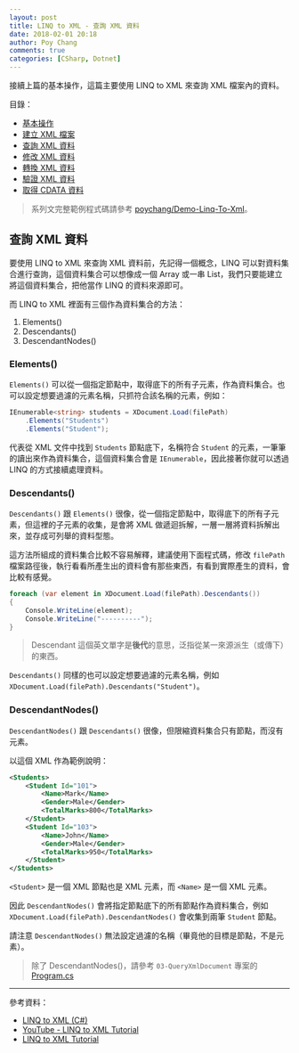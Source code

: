 ```yaml
---
layout: post
title: LINQ to XML - 查詢 XML 資料
date: 2018-02-01 20:18
author: Poy Chang
comments: true
categories: [CSharp, Dotnet]
---
```


接續上篇的基本操作，這篇主要使用 LINQ to XML 來查詢 XML 檔案內的資料。

目錄：

- [基本操作](https://poychang.github.io/linq-to-xml-basic-usage/)
- [建立 XML 檔案](https://poychang.github.io/linq-to-xml-create-xml-file)
- [查詢 XML 資料](https://poychang.github.io/linq-to-xml-query-xml/)
- [修改 XML 資料](https://poychang.github.io/linq-to-xml-edit-xml)
- [轉換 XML 資料](https://poychang.github.io/linq-to-xml-transfom-xml)
- [驗證 XML 資料](https://poychang.github.io/linq-to-xml-validate-xml)
- [取得 CDATA 資料](https://poychang.github.io/2018-02-05-linq-to-xml-extract-data-from-cdata)

> 系列文完整範例程式碼請參考 [poychang/Demo-Linq-To-Xml](https://github.com/poychang/Demo-Linq-To-Xml)。

## 查詢 XML 資料

要使用 LINQ to XML 來查詢 XML 資料前，先記得一個概念，LINQ 可以對資料集合進行查詢，這個資料集合可以想像成一個 Array 或一串 List，我們只要能建立將這個資料集合，把他當作 LINQ 的資料來源即可。

而 LINQ to XML 裡面有三個作為資料集合的方法：

1. Elements()
2. Descendants()
3. DescendantNodes()

### Elements()

`Elements()` 可以從一個指定節點中，取得底下的所有子元素，作為資料集合。也可以設定想要過濾的元素名稱，只抓符合該名稱的元素，例如：

```csharp
IEnumerable<string> students = XDocument.Load(filePath)
    .Elements("Students")
    .Elements("Student");
```

代表從 XML 文件中找到 `Students` 節點底下，名稱符合 `Student` 的元素，一筆筆的讀出來作為資料集合，這個資料集合會是 `IEnumerable`，因此接著你就可以透過 LINQ 的方式接續處理資料。

### Descendants()

`Descendants()` 跟 `Elements()` 很像，從一個指定節點中，取得底下的所有子元素，但這裡的子元素的收集，是會將 XML 做遞迴拆解，一層一層將資料拆解出來，並存成可列舉的資料型態。

這方法所組成的資料集合比較不容易解釋，建議使用下面程式碼，修改 `filePath` 檔案路徑後，執行看看所產生出的資料會有那些東西，有看到實際產生的資料，會比較有感覺。

```csharp
foreach (var element in XDocument.Load(filePath).Descendants())
{
    Console.WriteLine(element);
    Console.WriteLine("----------");
}
```

> Descendant 這個英文單字是**後代**的意思，泛指從某一來源派生（或傳下）的東西。

`Descendants()` 同樣的也可以設定想要過濾的元素名稱，例如 `XDocument.Load(filePath).Descendants("Student")`。

### DescendantNodes()

`DescendantNodes()` 跟 `Descendants()` 很像，但限縮資料集合只有節點，而沒有元素。

以這個 XML 作為範例說明：

```xml
<Students>
	<Student Id="101">
	    <Name>Mark</Name>
	    <Gender>Male</Gender>
	    <TotalMarks>800</TotalMarks>
	</Student>
	<Student Id="103">
	    <Name>John</Name>
	    <Gender>Male</Gender>
	    <TotalMarks>950</TotalMarks>
	</Student>
</Students>
```

`<Student>` 是一個 XML 節點也是 XML 元素，而 `<Name>` 是一個 XML 元素。

因此 `DescendantNodes()` 會將指定節點底下的所有節點作為資料集合，例如 `XDocument.Load(filePath).DescendantNodes()` 會收集到兩筆 `Student` 節點。

請注意 `DescendantNodes()` 無法設定過濾的名稱（畢竟他的目標是節點，不是元素）。

> 除了 DescendantNodes()，請參考 `03-QueryXmlDocument` 專案的 [Program.cs](https://github.com/poychang/Demo-Linq-To-Xml/blob/master/03-QueryXmlDocument/Program.cs)

---

參考資料：

- [LINQ to XML (C#)](https://docs.microsoft.com/zh-tw/dotnet/csharp/programming-guide/concepts/linq/linq-to-xml?WT.mc_id=DT-MVP-5003022)
- [YouTube - LINQ to XML Tutorial](https://www.youtube.com/playlist?list=PL6n9fhu94yhX-U0Ruy_4eIG8umikVmBrk)
- [LINQ to XML Tutorial](http://csharp-video-tutorials.blogspot.tw/2014/08/linq-to-xml-tutorial.html)
